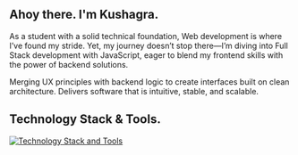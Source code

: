 <h2 align="left">Ahoy there. I'm Kushagra.</h2>


  As a student with a solid technical foundation, Web development is where I’ve found my stride. Yet, my journey doesn’t stop there—I’m diving into Full Stack development with JavaScript, eager to blend my frontend skills with the power of backend solutions.

Merging UX principles with backend logic to create interfaces built on clean architecture. Delivers software that is intuitive, stable, and scalable.

<h2 align="left">Technology Stack & Tools.</h2>

<div align="left">
  <a href="https://github.com/U03KUSHAGRA">
    <img src="https://skillicons.dev/icons?i=python,c,react,cs,nodejs,dotnet,opencv,html,css,js,mysql,postman,vscode,git,visualstudio" alt="Technology Stack and Tools"/>
  </a>
</div>
